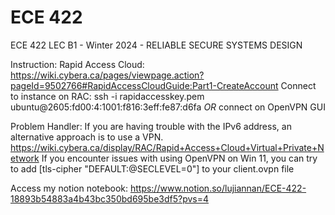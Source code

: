 # ECE 422
ECE 422 LEC B1 - Winter 2024 - RELIABLE SECURE SYSTEMS DESIGN

Instruction:
Rapid Access Cloud: https://wiki.cybera.ca/pages/viewpage.action?pageId=9502766#RapidAccessCloudGuide:Part1-CreateAccount
Connect to instance on RAC: ssh -i rapidaccesskey.pem ubuntu@2605:fd00:4:1001:f816:3eff:fe87:d6fa *OR* connect on OpenVPN GUI

Problem Handler:
If you are having trouble with the IPv6 address, an alternative approach is to use a VPN.
    https://wiki.cybera.ca/display/RAC/Rapid+Access+Cloud+Virtual+Private+Network
    If you encounter issues with using OpenVPN on Win 11, you can try to add [tls-cipher "DEFAULT:@SECLEVEL=0"] to your client.ovpn file

Access my notion notebook:
https://www.notion.so/lujiannan/ECE-422-18893b54883a4b43bc350bd695be3df5?pvs=4